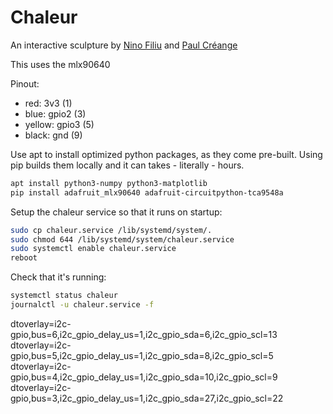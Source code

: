 # Chaleur

An interactive sculpture by [Nino Filiu](https://instagram.com/nino.filiu/) and [Paul Créange](https://www.instagram.com/paulcreange/)

This uses the mlx90640

Pinout:

- red: 3v3 (1)
- blue: gpio2 (3)
- yellow: gpio3 (5)
- black: gnd (9)

Use apt to install optimized python packages, as they come pre-built. Using pip builds them locally and it can takes - literally - hours.

```sh
apt install python3-numpy python3-matplotlib
pip install adafruit_mlx90640 adafruit-circuitpython-tca9548a
```

Setup the chaleur service so that it runs on startup:

```sh
sudo cp chaleur.service /lib/systemd/system/.
sudo chmod 644 /lib/systemd/system/chaleur.service
sudo systemctl enable chaleur.service
reboot
```

Check that it's running:

```sh
systemctl status chaleur
journalctl -u chaleur.service -f
```
dtoverlay=i2c-gpio,bus=6,i2c_gpio_delay_us=1,i2c_gpio_sda=6,i2c_gpio_scl=13
dtoverlay=i2c-gpio,bus=5,i2c_gpio_delay_us=1,i2c_gpio_sda=8,i2c_gpio_scl=5
dtoverlay=i2c-gpio,bus=4,i2c_gpio_delay_us=1,i2c_gpio_sda=10,i2c_gpio_scl=9
dtoverlay=i2c-gpio,bus=3,i2c_gpio_delay_us=1,i2c_gpio_sda=27,i2c_gpio_scl=22
